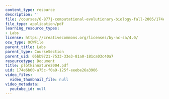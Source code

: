 ```yaml
---
content_type: resource
description: ''
file: /courses/6-877j-computational-evolutionary-biology-fall-2005/174e6b60a75cf0a9125feeebe26a3906_plotkinnature2004.pdf
file_type: application/pdf
learning_resource_types:
- Labs
license: https://creativecommons.org/licenses/by-nc-sa/4.0/
ocw_type: OCWFile
parent_title: Labs
parent_type: CourseSection
parent_uid: 05bb9721-7533-33e3-81a0-181ca03c40a7
resourcetype: Document
title: plotkinnature2004.pdf
uid: 174e6b60-a75c-f0a9-125f-eeebe26a3906
video_files:
  video_thumbnail_file: null
video_metadata:
  youtube_id: null
---
```

